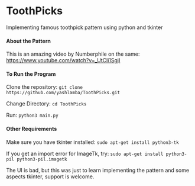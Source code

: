 # ToothPicks
Implementing famous toothpick pattern using python and tkinter

#### About the Pattern
This is an amazing video by Numberphile on the same: https://www.youtube.com/watch?v=_UtCli1SgjI

#### To Run the Program
Clone the repository: `git clone https://github.com/yashlamba/ToothPicks.git`

Change Directory: `cd ToothPicks`

Run: `python3 main.py`

#### Other Requirements

Make sure you have tkinter installed: `sudo apt-get install python3-tk`

If you get an import error for ImageTk, try: `sudo apt-get install python3-pil python3-pil.imagetk`

The UI is bad, but this was just to learn implementing the pattern and some aspects tkinter, support is welcome.


